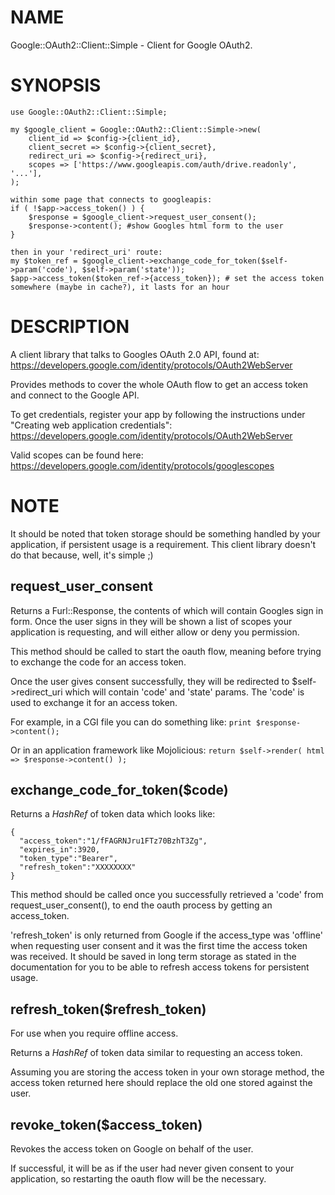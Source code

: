 # NAME

Google::OAuth2::Client::Simple - Client for Google OAuth2.

# SYNOPSIS

    use Google::OAuth2::Client::Simple;

    my $google_client = Google::OAuth2::Client::Simple->new(
        client_id => $config->{client_id},
        client_secret => $config->{client_secret},
        redirect_uri => $config->{redirect_uri},
        scopes => ['https://www.googleapis.com/auth/drive.readonly', '...'],
    );

    within some page that connects to googleapis:
    if ( !$app->access_token() ) {
        $response = $google_client->request_user_consent();
        $response->content(); #show Googles html form to the user
    }

    then in your 'redirect_uri' route:
    my $token_ref = $google_client->exchange_code_for_token($self->param('code'), $self->param('state'));
    $app->access_token($token_ref->{access_token}); # set the access token somewhere (maybe in cache?), it lasts for an hour

# DESCRIPTION

A client library that talks to Googles OAuth 2.0 API, found at:
https://developers.google.com/identity/protocols/OAuth2WebServer

Provides methods to cover the whole OAuth flow to get an access token and connect to the Google API.

To get credentials, register your app by following the instructions under "Creating web application credentials":
https://developers.google.com/identity/protocols/OAuth2WebServer

Valid scopes can be found here:
https://developers.google.com/identity/protocols/googlescopes

# NOTE

It should be noted that token storage should be something handled by your application, if persistent usage is a requirement.
This client library doesn't do that because, well, it's simple ;)

## request\_user\_consent

Returns a Furl::Response, the contents of which will contain Googles
sign in form. Once the user signs in they will be shown a list of
scopes your application is requesting, and will either allow or
deny you permission.

This method should be called to start the oauth flow, meaning
before trying to exchange the code for an access token.

Once the user gives consent successfully, they will be redirected to
$self->redirect\_uri which will contain 'code' and 'state' params.
The 'code' is used to exchange it for an access token.

For example, in a CGI file you can do something like: `print $response->content();`

Or in an application framework like Mojolicious: `return $self->render( html => $response->content() );`

## exchange\_code\_for\_token($code)

Returns a _HashRef_ of token data which looks like:

    {
      "access_token":"1/fFAGRNJru1FTz70BzhT3Zg",
      "expires_in":3920,
      "token_type":"Bearer",
      "refresh_token":"XXXXXXXX"
    }

This method should be called once you successfully retrieved a 'code'
from request\_user\_consent(), to end the oauth process by getting
an access\_token.

'refresh\_token' is only returned from Google if the access\_type was 'offline' when
requesting user consent and it was the first time the access token was received.
It should be saved in long term storage as stated in the documentation for you
to be able to refresh access tokens for persistent usage.

## refresh\_token($refresh\_token)

For use when you require offline access.

Returns a _HashRef_ of token data similar to requesting an access token.

Assuming you are storing the access token in your own storage method,
the access token returned here should replace the old one stored
against the user.

## revoke\_token($access\_token)

Revokes the access token on Google on behalf of the user.

If successful, it will be as if the user had never given
consent to your application, so restarting the oauth flow
will be the necessary.
